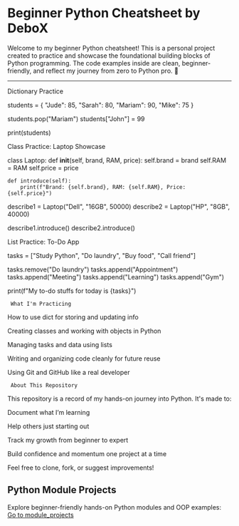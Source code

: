 #  Beginner Python Cheatsheet by DeboX

Welcome to my beginner Python cheatsheet! This is a personal project created to practice and showcase the foundational building blocks of Python programming. The code examples inside are clean, beginner-friendly, and reflect my journey from zero to Python pro. 🚀

---

  Dictionary Practice


students = {
    "Jude": 85,
    "Sarah": 80,
    "Mariam": 90,
    "Mike": 75
}

students.pop("Mariam")
students["John"] = 99

print(students)




 Class Practice: Laptop Showcase

class Laptop:
    def __init__(self, brand, RAM, price):
        self.brand = brand
        self.RAM = RAM
        self.price = price

    def introduce(self):
        print(f"Brand: {self.brand}, RAM: {self.RAM}, Price: {self.price}")

describe1 = Laptop("Dell", "16GB", 50000)
describe2 = Laptop("HP", "8GB", 40000)

describe1.introduce()
describe2.introduce()



   List Practice: To-Do App

tasks = ["Study Python", "Do laundry", "Buy food", "Call friend"]

tasks.remove("Do laundry")
tasks.append("Appointment")
tasks.append("Meeting")
tasks.append("Learning")
tasks.append("Gym")

print(f"My to-do stuffs for today is {tasks}")



     What I'm Practicing
How to use dict for storing and updating info

Creating classes and working with objects in Python

Managing tasks and data using lists

Writing and organizing code cleanly for future reuse

Using Git and GitHub like a real developer

     About This Repository
This repository is a record of my hands-on journey into Python. It's made to:

Document what I’m learning

Help others just starting out

Track my growth from beginner to expert

Build confidence and momentum one project at a time

Feel free to clone, fork, or suggest improvements!

## Python Module Projects

Explore beginner-friendly hands-on Python modules and OOP examples:  
 [Go to module_projects](./module_projects/)
